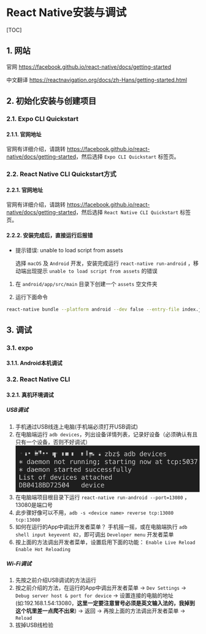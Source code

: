 # React Native安装与调试

[TOC]

## 1. 网站

官网
<https://facebook.github.io/react-native/docs/getting-started>

中文翻译
<https://reactnavigation.org/docs/zh-Hans/getting-started.html>

## 2. 初始化安装与创建项目

### 2.1. Expo CLI Quickstart

#### 2.1.1. 官网地址

官网有详细介绍，请跳转 <https://facebook.github.io/react-native/docs/getting-started>，然后选择 `Expo CLI Quickstart` 标签页。

### 2.2. React Native CLI Quickstart方式

#### 2.2.1. 官网地址

官网有详细介绍，请跳转 <https://facebook.github.io/react-native/docs/getting-started>，然后选择 `React Native CLI Quickstart` 标签页。

#### 2.2.2. 安装完成后，直接运行后报错

- 提示错误: unable to load script from assets

  选择 `macOS` 及 `Android` 开发，安装完成运行 ```react-native run-android``` ，移动端出现提示
 `unable to load script from assets` 的错误

1. 在 `android/app/src/main` 目录下创建一个 `assets` 空文件夹

2. 运行下面命令

```sh
react-native bundle --platform android --dev false --entry-file index.js --bundle-output android/app/src/main/assets/index.android.bundle --assets-dest android/app/src/main/res
```

## 3. 调试

### 3.1. expo

#### 3.1.1. Android本机调试

### 3.2. React Native CLI

#### 3.2.1. 真机环境调试

##### USB调试

1. 手机通过USB线连上电脑(手机端必须打开USB调试)
2. 在电脑端运行 `adb devices`，列出设备详情列表，记录好设备（必须确认有且只有一个设备，否则不好调试）
  ![列出设备](列出设备.png)
3. 在电脑端项目根目录下运行 `react-native run-android --port=13080` ，13080是端口号
4. 此步骤好像可以不用，`adb -s <device name> reverse tcp:13080 tcp:13080`
5. 如何在运行的App中调出开发者菜单？
  手机摇一摇，或在电脑端执行 `adb shell input keyevent 82`，即可调出 `Developer menu` 开发者菜单
6. 按上面的方法调出开发者菜单，设置启用下面的功能：
  `Enable Live Reload`
  `Enable Hot Reloading`

##### Wi-Fi调试

1. 先按之前介绍USB调试的方法运行
2. 按之前介绍的方法，在运行的App中调出开发者菜单 -> `Dev Settings` -> `Debug server host & port for device` -> 设置连接的电脑的地址(如:192.168.1.54:13080，**这里一定要注意冒号必须是英文输入法的，我掉到这个坑里差一点爬不出来**) -> 返回 -> 再按上面的方法调出开发者菜单 -> `Reload`
3. 拔掉USB线检验

